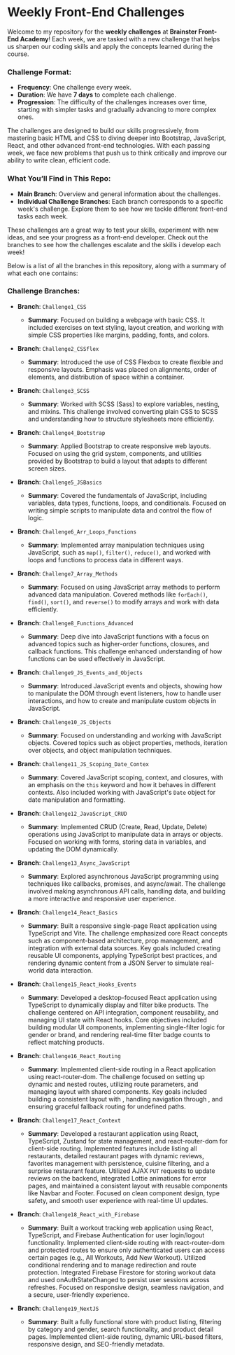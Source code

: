 # Weekly Front-End Challenges

Welcome to my repository for the **weekly challenges** at **Brainster Front-End Academy**! Each week, we are tasked with a new challenge that helps us sharpen our coding skills and apply the concepts learned during the course.

### Challenge Format:

- **Frequency**: One challenge every week.
- **Duration**: We have **7 days** to complete each challenge.
- **Progression**: The difficulty of the challenges increases over time, starting with simpler tasks and gradually advancing to more complex ones.

The challenges are designed to build our skills progressively, from mastering basic HTML and CSS to diving deeper into Bootstrap, JavaScript, React, and other advanced front-end technologies. With each passing week, we face new problems that push us to think critically and improve our ability to write clean, efficient code.

### What You’ll Find in This Repo:

- **Main Branch**: Overview and general information about the challenges.
- **Individual Challenge Branches**: Each branch corresponds to a specific week's challenge. Explore them to see how we tackle different front-end tasks each week.

These challenges are a great way to test your skills, experiment with new ideas, and see your progress as a front-end developer. Check out the branches to see how the challenges escalate and the skills i develop each week!

Below is a list of all the branches in this repository, along with a summary of what each one contains:

### Challenge Branches:

- **Branch**: `Challenge1_CSS`

  - **Summary**: Focused on building a webpage with basic CSS. It included exercises on text styling, layout creation, and working with simple CSS properties like margins, padding, fonts, and colors.

- **Branch**: `Challenge2_CSSflex`

  - **Summary**: Introduced the use of CSS Flexbox to create flexible and responsive layouts. Emphasis was placed on alignments, order of elements, and distribution of space within a container.

- **Branch**: `Challenge3_SCSS`

  - **Summary**: Worked with SCSS (Sass) to explore variables, nesting, and mixins. This challenge involved converting plain CSS to SCSS and understanding how to structure stylesheets more efficiently.

- **Branch**: `Challenge4_Bootstrap`

  - **Summary**: Applied Bootstrap to create responsive web layouts. Focused on using the grid system, components, and utilities provided by Bootstrap to build a layout that adapts to different screen sizes.

- **Branch**: `Challenge5_JSBasics`

  - **Summary**: Covered the fundamentals of JavaScript, including variables, data types, functions, loops, and conditionals. Focused on writing simple scripts to manipulate data and control the flow of logic.

- **Branch**: `Challenge6_Arr_Loops_Functions`

  - **Summary**: Implemented array manipulation techniques using JavaScript, such as `map()`, `filter()`, `reduce()`, and worked with loops and functions to process data in different ways.

- **Branch**: `Challenge7_Array_Methods`

  - **Summary**: Focused on using JavaScript array methods to perform advanced data manipulation. Covered methods like `forEach()`, `find()`, `sort()`, and `reverse()` to modify arrays and work with data efficiently.

- **Branch**: `Challenge8_Functions_Advanced`

  - **Summary**: Deep dive into JavaScript functions with a focus on advanced topics such as higher-order functions, closures, and callback functions. This challenge enhanced understanding of how functions can be used effectively in JavaScript.

- **Branch**: `Challenge9_JS_Events_and_Objects`

  - **Summary**: Introduced JavaScript events and objects, showing how to manipulate the DOM through event listeners, how to handle user interactions, and how to create and manipulate custom objects in JavaScript.

- **Branch**: `Challenge10_JS_Objects`

  - **Summary**: Focused on understanding and working with JavaScript objects. Covered topics such as object properties, methods, iteration over objects, and object manipulation techniques.

- **Branch**: `Challenge11_JS_Scoping_Date_Contex`

  - **Summary**: Covered JavaScript scoping, context, and closures, with an emphasis on the `this` keyword and how it behaves in different contexts. Also included working with JavaScript's `Date` object for date manipulation and formatting.

- **Branch**: `Challenge12_JavaScript_CRUD`

  - **Summary**: Implemented CRUD (Create, Read, Update, Delete) operations using JavaScript to manipulate data in arrays or objects. Focused on working with forms, storing data in variables, and updating the DOM dynamically.

- **Branch**: `Challenge13_Async_JavaScript`

  - **Summary**: Explored asynchronous JavaScript programming using techniques like callbacks, promises, and async/await. The challenge involved making asynchronous API calls, handling data, and building a more interactive and responsive user experience.

- **Branch**: `Challenge14_React_Basics`

  - **Summary**: Built a responsive single-page React application using TypeScript and Vite. The challenge emphasized core React concepts such as component-based architecture, prop management, and integration with external data sources. Key goals included creating reusable UI components, applying TypeScript best practices, and rendering dynamic content from a JSON Server to simulate real-world data interaction.

- **Branch**: `Challenge15_React_Hooks_Events`

  - **Summary**: Developed a desktop-focused React application using TypeScript to dynamically display and filter bike products. The challenge centered on API integration, component reusability, and managing UI state with React hooks. Core objectives included building modular UI components, implementing single-filter logic for gender or brand, and rendering real-time filter badge counts to reflect matching products.

- **Branch**: `Challenge16_React_Routing`

  - **Summary**: Implemented client-side routing in a React application using react-router-dom. The challenge focused on setting up dynamic and nested routes, utilizing route parameters, and managing layout with shared components. Key goals included building a consistent layout with <Outlet />, handling navigation through <Link>, and ensuring graceful fallback routing for undefined paths.

- **Branch**: `Challenge17_React_Context`

  - **Summary**: Developed a restaurant application using React, TypeScript, Zustand for state management, and react-router-dom for client-side routing. Implemented features include listing all restaurants, detailed restaurant pages with dynamic reviews, favorites management with persistence, cuisine filtering, and a surprise restaurant feature. Utilized AJAX `PUT` requests to update reviews on the backend, integrated Lottie animations for error pages, and maintained a consistent layout with reusable components like Navbar and Footer. Focused on clean component design, type safety, and smooth user experience with real-time UI updates.

- **Branch**: `Challenge18_React_with_Firebase`

  - **Summary**: Built a workout tracking web application using React, TypeScript, and Firebase Authentication for user login/logout functionality. Implemented client-side routing with react-router-dom and protected routes to ensure only authenticated users can access certain pages (e.g., All Workouts, Add New Workout). Utilized conditional rendering and <Navigate replace /> to manage redirection and route protection. Integrated Firebase Firestore for storing workout data and used onAuthStateChanged to persist user sessions across refreshes. Focused on responsive design, seamless navigation, and a secure, user-friendly experience.

- **Branch**: `Challenge19_NextJS`

  - **Summary**: Built a fully functional store with product listing, filtering by category and gender, search functionality, and product detail pages. Implemented client-side routing, dynamic URL-based filters, responsive design, and SEO-friendly metadata.
